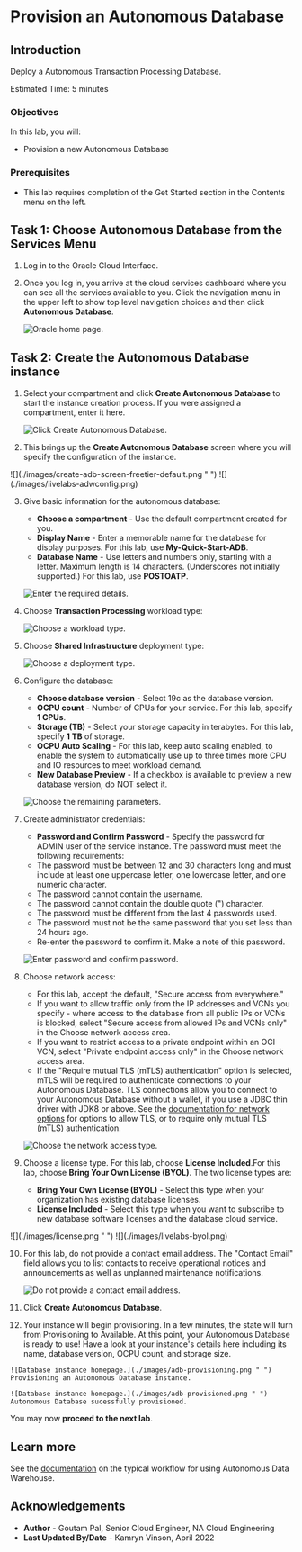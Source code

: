 # Provision an Autonomous Database

## Introduction

Deploy a Autonomous Transaction Processing Database.

Estimated Time: 5 minutes

### Objectives

In this lab, you will:

-   Provision a new Autonomous Database

### Prerequisites

-   This lab requires completion of the Get Started section in the Contents menu on the left.


## Task 1: Choose Autonomous Database from the Services Menu

1. Log in to the Oracle Cloud Interface.
2. Once you log in, you arrive at the cloud services dashboard where you can see all the services available to you. Click the navigation menu in the upper left to show top level navigation choices and then click **Autonomous Database**.

    ![Oracle home page.](./images/navigation.png " ")

## Task 2: Create the Autonomous Database instance

1. Select your compartment and click **Create Autonomous Database** to start the instance creation process. If you were assigned a compartment, enter it here.

    ![Click Create Autonomous Database.](./images/create-adb-button.png " ")

2.  This brings up the __Create Autonomous Database__ screen where you will specify the configuration of the instance.

<if type="freetier">
    ![](./images/create-adb-screen-freetier-default.png " ")
</if>
<if type="livelabs">
    ![](./images/livelabs-adwconfig.png)
</if>

3. Give basic information for the autonomous database:
    - __Choose a compartment__ - Use the default compartment created for you.
    - __Display Name__ - Enter a memorable name for the database for display purposes. For this lab, use **My-Quick-Start-ADB**.
    - __Database Name__ - Use letters and numbers only, starting with a letter. Maximum length is 14 characters. (Underscores not initially supported.) For this lab, use __POSTOATP__.

    ![Enter the required details.](./images/livelabs-adwname.png " ")

4. Choose __Transaction Processing__ workload type:

    ![Choose a workload type.](./images/adb-workload-type.png " ")

5. Choose __Shared Infrastructure__ deployment type:

    ![Choose a deployment type.](./images/adb-deployment-type.png " ")

6. Configure the database:

    - __Choose database version__ - Select 19c as the database version.
    - __OCPU count__ - Number of CPUs for your service. For this lab, specify __1 CPUs__.
    - __Storage (TB)__ - Select your storage capacity in terabytes. For this lab, specify __1 TB__ of storage.
    - __OCPU Auto Scaling__ - For this lab, keep auto scaling enabled, to enable the system to automatically use up to three times more CPU and IO resources to meet workload demand.
    - __New Database Preview__ - If a checkbox is available to preview a new database version, do NOT select it.

    ![Choose the remaining parameters.](./images/adb-configure.png " ")

7. Create administrator credentials:

    - __Password and Confirm Password__ - Specify the password for ADMIN user of the service instance. The password must meet the following requirements:
    - The password must be between 12 and 30 characters long and must include at least one uppercase letter, one lowercase letter, and one numeric character.
    - The password cannot contain the username.
    - The password cannot contain the double quote (") character.
    - The password must be different from the last 4 passwords used.
    - The password must not be the same password that you set less than 24 hours ago.
    - Re-enter the password to confirm it. Make a note of this password.

    ![Enter password and confirm password.](./images/admin-credential.png " ")

8. Choose network access:
    - For this lab, accept the default, "Secure access from everywhere."
    - If you want to allow traffic only from the IP addresses and VCNs you specify - where access to the database from all public IPs or VCNs is blocked, select "Secure access from allowed IPs and VCNs only" in the Choose network access area.
    - If you want to restrict access to a private endpoint within an OCI VCN, select "Private endpoint access only" in the Choose network access area.
    - If the "Require mutual TLS (mTLS) authentication" option is selected, mTLS will be required to authenticate connections to your Autonomous Database. TLS connections allow you to connect to your Autonomous Database without a wallet, if you use a JDBC thin driver with JDK8 or above. See the [documentation for network options](https://docs.oracle.com/en/cloud/paas/autonomous-database/adbsa/support-tls-mtls-authentication.html#GUID-3F3F1FA4-DD7D-4211-A1D3-A74ED35C0AF5) for options to allow TLS, or to require only mutual TLS (mTLS) authentication.

    ![Choose the network access type.](./images/picture100-26e.png " ")


9. Choose a license type. <if type="freetier">For this lab, choose __License Included__.</if><if type="livelabs">For this lab, choose __Bring Your Own License (BYOL)__.</if> The two license types are:
    - __Bring Your Own License (BYOL)__ - Select this type when your organization has existing database licenses.
    - __License Included__ - Select this type when you want to subscribe to new database software licenses and the database cloud service.

<if type="freetier">
    ![](./images/license.png " ")
</if>
<if type="livelabs">
    ![](./images/livelabs-byol.png)
</if>

10. For this lab, do not provide a contact email address. The "Contact Email" field allows you to list contacts to receive operational notices and announcements as well as unplanned maintenance notifications.

    ![Do not provide a contact email address.](images/contact-email-field.png)

11. Click __Create Autonomous Database__.

12.  Your instance will begin provisioning. In a few minutes, the state will turn from Provisioning to Available. At this point, your Autonomous Database is ready to use! Have a look at your instance's details here including its name, database version, OCPU count, and storage size.

    ![Database instance homepage.](./images/adb-provisioning.png " ")
    Provisioning an Autonomous Database instance.

    ![Database instance homepage.](./images/adb-provisioned.png " ")
    Autonomous Database sucessfully provisioned.

You may now **proceed to the next lab**.

## Learn more

See the [documentation](https://docs.oracle.com/en/cloud/paas/autonomous-data-warehouse-cloud/user/autonomous-workflow.html#GUID-5780368D-6D40-475C-8DEB-DBA14BA675C3) on the typical workflow for using Autonomous Data Warehouse.

## Acknowledgements

- **Author** - Goutam Pal, Senior Cloud Engineer, NA Cloud Engineering
- **Last Updated By/Date** - Kamryn Vinson, April 2022
